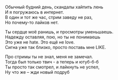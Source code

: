 Обычный будний день, скандалы хайпить лень  
И я погружаюсь в интернет.  
В один и тот же час, стрим заведу не раз,  
Но почему-то лайков нет.  

Ты сердце моё ранишь, и просмотры уменьшаешь.    
Надежду оставляя, пою, но ты не понимаешь    
Это уже не hate. Это ещё не love.    
Сигна уже так близко, просто поставь мне LIKE.    
 
Про стримы ты не знал, меня не замечал.    
Тогда был только твич - а теперь и ютуб-б-б    
Ты просто так смотрел, и лайкнуть не успел,    
Ну что же – жди новый подруб    

